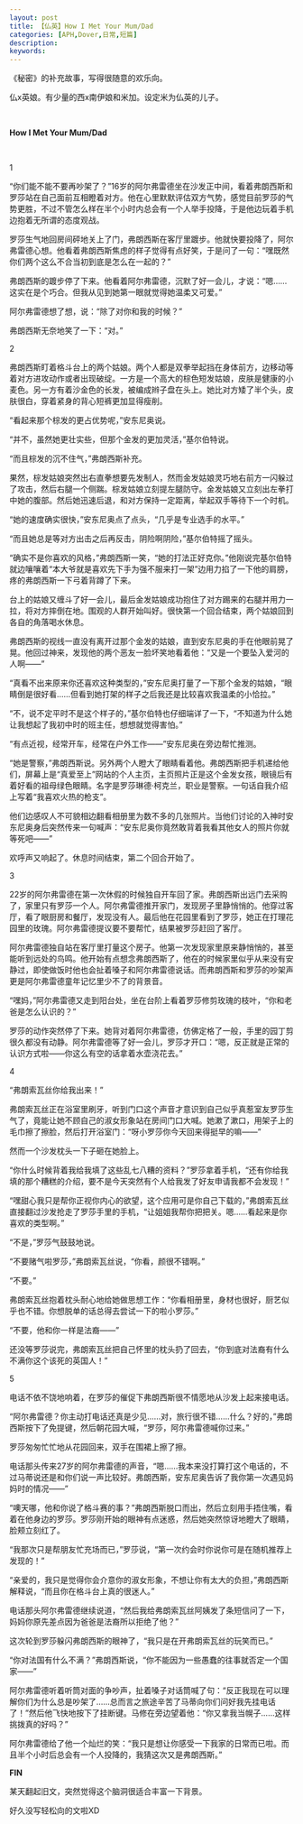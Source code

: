 ```yaml
---
layout: post
title: 【仏英】How I Met Your Mum/Dad
categories: [APH,Dover,日常,短篇]
description:
keywords:
---
```


《秘密》的补充故事，写得很随意的欢乐向。

仏x英娘。有少量的西x南伊娘和米加。设定米为仏英的儿子。

<br/>

**How I Met Your Mum/Dad**

<br/>

1

“你们能不能不要再吵架了？”16岁的阿尔弗雷德坐在沙发正中间，看着弗朗西斯和罗莎站在自己面前互相瞪着对方。他在心里默默评估双方气势，感觉目前罗莎的气势更胜，不过不管怎么样在半个小时内总会有一个人举手投降，于是他边玩着手机边抱着无所谓的态度观战。

罗莎生气地回房间砰地关上了门，弗朗西斯在客厅里踱步。他就快要投降了，阿尔弗雷德心想。他看着弗朗西斯焦虑的样子觉得有点好笑，于是问了一句：“嘿既然你们两个这么不合当初到底是怎么在一起的？”

弗朗西斯的踱步停了下来。他看着阿尔弗雷德，沉默了好一会儿，才说：“嗯……这实在是个巧合。但我从见到她第一眼就觉得她温柔又可爱。”

阿尔弗雷德想了想，说：“除了对你和我的时候？”

弗朗西斯无奈地笑了一下：“对。”

2

弗朗西斯盯着格斗台上的两个姑娘。两个人都是双拳举起挡在身体前方，边移动等着对方进攻动作或者出现破绽。一方是一个高大的棕色短发姑娘，皮肤是健康的小麦色。另一方有着沙金色的长发，被编成辫子盘在头上。她比对方矮了半个头，皮肤很白，穿着紧身的背心短裤更加显得瘦削。

“看起来那个棕发的更占优势呢，”安东尼奥说。

“并不，虽然她更壮实些，但那个金发的更加灵活，”基尔伯特说。

“而且棕发的沉不住气，”弗朗西斯补充。

果然，棕发姑娘突然出右直拳想要先发制人，然而金发姑娘灵巧地右前方一闪躲过了攻击，然后右腿一个侧踹。棕发姑娘立刻提左腿防守。金发姑娘又立刻出左拳打中她的腹部。然后她迅速后退，和对方保持一定距离，举起双手等待下一个时机。

“她的速度确实很快，”安东尼奥点了点头，“几乎是专业选手的水平。”

“而且她总是等对方出击之后再反击，阴险啊阴险，”基尔伯特摇了摇头。

“确实不是你喜欢的风格，”弗朗西斯一笑，“她的打法正好克你。”他刚说完基尔伯特就边嚷嚷着“本大爷就是喜欢先下手为强不服来打一架”边用力掐了一下他的肩膀，疼的弗朗西斯一下弓着背蹲了下来。

台上的姑娘又缠斗了好一会儿，最后金发姑娘成功抱住了对方踢来的右腿并用力一拉，将对方摔倒在地。围观的人群开始叫好。很快第一个回合结束，两个姑娘回到各自的角落喝水休息。

弗朗西斯的视线一直没有离开过那个金发的姑娘，直到安东尼奥的手在他眼前晃了晃。他回过神来，发现他的两个恶友一脸坏笑地看着他：“又是一个要坠入爱河的人啊——”

“真看不出来原来你还喜欢这种类型的，”安东尼奥打量了一下那个金发的姑娘，“眼睛倒是很好看……但看到她打架的样子之后我还是比较喜欢我温柔的小恰拉。”

“不，说不定平时不是这个样子的，”基尔伯特也仔细端详了一下，“不知道为什么她让我想起了我初中时的班主任，想想就觉得害怕。”

“有点近视，经常开车，经常在户外工作——”安东尼奥在旁边帮忙推测。

“她是警察，”弗朗西斯说。另外两个人瞪大了眼睛看着他。弗朗西斯把手机递给他们，屏幕上是“真爱至上”网站的个人主页，主页照片正是这个金发女孩，眼镜后有着好看的祖母绿色眼睛。名字是罗莎琳德·柯克兰，职业是警察。一句话自我介绍上写着“我喜欢火热的枪支”。

他们边感叹人不可貌相边翻看相册里为数不多的几张照片。当他们讨论的入神时安东尼奥身后突然传来一句喊声：“安东尼奥你竟然敢背着我看其他女人的照片你就等死吧——”

欢呼声又响起了。休息时间结束，第二个回合开始了。

3

22岁的阿尔弗雷德在第一次休假的时候独自开车回了家。弗朗西斯出远门去采购了，家里只有罗莎一个人。阿尔弗雷德推开家门，发现房子里静悄悄的。他穿过客厅，看了眼厨房和餐厅，发现没有人。最后他在花园里看到了罗莎，她正在打理花园里的玫瑰。阿尔弗雷德提议要不要帮忙，结果被罗莎赶回了客厅。

阿尔弗雷德独自站在客厅里打量这个房子。他第一次发现家里原来静悄悄的，甚至能听到远处的鸟鸣。他开始有点想念弗朗西斯了，他在的时候家里似乎从来没有安静过，即使做饭时他也会扯着嗓子和阿尔弗雷德说话。而弗朗西斯和罗莎的吵架声更是阿尔弗雷德童年记忆里少不了的背景音。

“嘿妈，”阿尔弗雷德又走到阳台处，坐在台阶上看着罗莎修剪玫瑰的枝叶，“你和老爸是怎么认识的？”

罗莎的动作突然停了下来。她背对着阿尔弗雷德，仿佛定格了一般，手里的园丁剪很久都没有动静。阿尔弗雷德等了好一会儿，罗莎才开口：“嗯，反正就是正常的认识方式啦——你这么有空的话拿着水壶浇花去。”

4

“弗朗索瓦丝你给我出来！”

弗朗索瓦丝正在浴室里刷牙，听到门口这个声音才意识到自己似乎真惹室友罗莎生气了，竟能让她不顾自己的淑女形象站在房间门口大喊。她漱了漱口，用架子上的毛巾擦了擦脸，然后打开浴室门：“呀小罗莎你今天回来得挺早的嘛——”

然而一个沙发枕头一下子砸在她脸上。

“你什么时候背着我给我填了这些乱七八糟的资料？”罗莎拿着手机，“还有你给我填的那个糟糕的介绍，要不是今天突然有个人给我发了好友申请我都不会发现！”

“嘿甜心我只是帮你正视你内心的欲望，这个应用可是你自己下载的，”弗朗索瓦丝直接翻过沙发抢走了罗莎手里的手机，“让姐姐我帮你把把关。嗯……看起来是你喜欢的类型啊。”

“不是，”罗莎气鼓鼓地说。

“不要赌气啦罗莎，”弗朗索瓦丝说，“你看，颜很不错啊。”

“不要。”

弗朗索瓦丝抱着枕头耐心地给她做思想工作：“你看相册里，身材也很好，厨艺似乎也不错。你想脱单的话总得去尝试一下的啦小罗莎。”

“不要，他和你一样是法裔——”

还没等罗莎说完，弗朗索瓦丝把自己怀里的枕头扔了回去，“你到底对法裔有什么不满你这个该死的英国人！”

5

电话不依不饶地响着，在罗莎的催促下弗朗西斯很不情愿地从沙发上起来接电话。

“阿尔弗雷德？你主动打电话还真是少见……对，旅行很不错……什么？好的，”弗朗西斯按下了免提键，然后朝花园大喊，“罗莎，阿尔弗雷德喊你过来。”

罗莎匆匆忙忙地从花园回来，双手在围裙上擦了擦。

电话那头传来27岁的阿尔弗雷德的声音，“嗯……我本来没打算打这个电话的，不过马蒂说还是和你们说一声比较好。弗朗西斯，安东尼奥告诉了我你第一次遇见妈妈时的情况——”

“噢天哪，他和你说了格斗赛的事？”弗朗西斯脱口而出，然后立刻用手捂住嘴，看着在他身边的罗莎。罗莎刚开始的眼神有点迷惑，然后她突然惊讶地瞪大了眼睛，脸颊立刻红了。

“我那次只是帮朋友忙充场而已，”罗莎说，“第一次约会时你说你可是在随机推荐上发现的！”

“亲爱的，我只是觉得你会介意你的淑女形象，不想让你有太大的负担，”弗朗西斯解释说，“而且你在格斗台上真的很迷人。”

电话那头阿尔弗雷德继续说道，“然后我给弗朗索瓦丝阿姨发了条短信问了一下，妈妈你原先差点因为爸爸是法裔所以拒绝了他？”

这次轮到罗莎躲闪弗朗西斯的眼神了，“我只是在开弗朗索瓦丝的玩笑而已。”

“你对法国有什么不满？”弗朗西斯说，“你不能因为一些愚蠢的往事就否定一个国家——”

阿尔弗雷德听着听筒对面的争吵声，扯着嗓子对话筒喊了句：“反正我现在可以理解你们为什么总是吵架了……总而言之旅途辛苦了马蒂向你们问好我先挂电话了！”然后他飞快地按下了挂断键。马修在旁边望着他：“你又拿我当幌子……这样挑拨真的好吗？”

阿尔弗雷德给了他一个灿烂的笑：“我只是想让你感受一下我家的日常而已啦。而且半个小时后总会有一个人投降的，我猜这次又是弗朗西斯。”

**FIN**

某天翻起旧文，突然觉得这个脑洞很适合丰富一下背景。

好久没写轻松向的文啦XD
